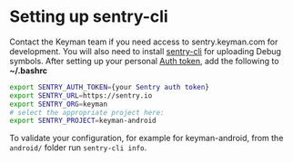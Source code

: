 # Setting up sentry-cli

Contact the Keyman team if you need access to sentry.keyman.com for development.
You will also need to install [sentry-cli](https://docs.sentry.io/cli/installation/) for uploading Debug symbols.
After setting up your personal [Auth token](http://keyman.sentry.io/settings/account/api/auth-tokens/), add the following to **~/.bashrc**

```bash
export SENTRY_AUTH_TOKEN={your Sentry auth token}
export SENTRY_URL=https://sentry.io
export SENTRY_ORG=keyman
# select the appropriate project here:
export SENTRY_PROJECT=keyman-android
```

To validate your configuration, for example for keyman-android, from the `android/` folder run `sentry-cli info`.

